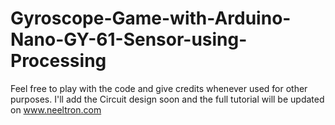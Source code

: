 # Gyroscope-Game-with-Arduino-Nano-GY-61-Sensor-using-Processing
Feel free to play with the code and give credits whenever used for other purposes.
I'll add the Circuit design soon and the full tutorial will be updated on www.neeltron.com
